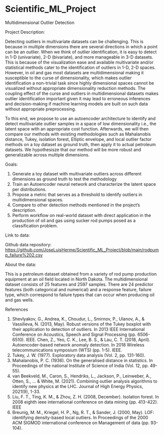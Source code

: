 # Scientific_ML_Project

Multidimensional Outlier Detection 

Project Description: 

Detecting outliers in multivariate datasets can be challenging.  This is because in multiple dimensions there are several directions in which a point can be an outlier. When we think of outlier identification, it is easy to detect in 1-D (univariate), 2-D (bivariate), and more manageable in 3-D datasets. This is because of the visualization ease and available multivariate and/or statistical methods cater to the identification of outliers in 1-D, 2-D spaces. However, in oil and gas most datasets are multidimensional making it susceptible to the curse of dimensionality, which makes outlier identification a non-trivial task since highly dimensional spaces cannot be visualized without appropriate dimensionality reduction methods. The coupling effect of the curse and outliers in multidimensional datasets makes outlier identification important given it may lead to erroneous inferences and decision-making if machine learning models are built on such data without appropriate preprocessing.

To this end, we propose to use an autoencoder architecture to identify and detect multivariate outlier samples in a space of low dimensionality i.e., the latent space with an appropriate cost function. Afterwards, we will then compare our methods with existing methodologies such as Mahalanobis distance, Tukey, isolation forest, Elliptic envelope, and local outlier factor methods on a toy dataset as ground truth, then apply it to actual petroleum datasets. We hypothesisze that our method will be more robust and generalizable across multiple dimensions. 


Goals:

1. Generate a toy dataset with multivariate outliers across different dimensions as ground truth to test the methodology
2. Train an Autoencoder neural network and characterize the latent space per distributions.
3. Propose a metric that serves as a threshold to identify outliers in multidimensional spaces.
4. Compare to other detection methods mentioned in the project’s description.
5. Perform workflow on real-world dataset with direct application in the production of oil and gas using sucker rod pumps posed as a classification problem.

Link to data:

Github data repository:  https://github.com/JoseLuisHerme/Scientific_ML_Project/blob/main/rodpump_failure%202.csv

About the data:

This is a petroleum dataset obtained from a variety of rod pump production equipment at an oil field located in North Dakota. The multidimensional dataset consists of 25 features and 2597 samples. There are 24 predictor features (both categorical and numerical) and a response feature, failure type, which correspond to failure types that can occur when producing oil and gas wells.

References

1. Shevlyakov, G., Andrea, K., Choudur, L., Smirnov, P., Ulanov, A., & Vassilieva, N. (2013, May). Robust versions of the Tukey boxplot with their application to detection of outliers. In 2013 IEEE International Conference on Acoustics, Speech and Signal Processing (pp. 6506-6510). IEEE.
Chen, Z., Yeo, C. K., Lee, B. S., & Lau, C. T. (2018, April). Autoencoder-based network anomaly detection. In 2018 Wireless telecommunications symposium (WTS) (pp. 1-5). IEEE.
2. Tukey, J. W. (1977). Exploratory data analysis (Vol. 2, pp. 131-160).
3. Mahalanobis, P. C. (1936). On the generalised distance in statistics. In Proceedings of the national Institute of Science of India (Vol. 12, pp. 49-55).
4. van Beekveld, M., Caron, S., Hendriks, L., Jackson, P., Leinweber, A., Otten, S., ... & White, M. (2021). Combining outlier analysis algorithms to identify new physics at the LHC. Journal of High Energy Physics, 2021(9), 1-33.
5. Liu, F. T., Ting, K. M., & Zhou, Z. H. (2008, December). Isolation forest. In 2008 eighth ieee international conference on data mining (pp. 413-422). IEEE
6. Breunig, M. M., Kriegel, H. P., Ng, R. T., & Sander, J. (2000, May). LOF: identifying density-based local outliers. In Proceedings of the 2000 ACM SIGMOD international conference on Management of data (pp. 93-104).
